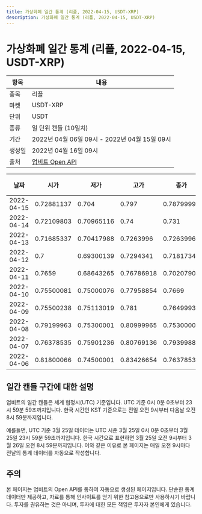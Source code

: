 ```yaml
---
title: 가상화폐 일간 통계 (리플, 2022-04-15, USDT-XRP)
description: 가상화폐 일간 통계 (리플, 2022-04-15, USDT-XRP)
---
```



가상화폐 일간 통계 (리플, 2022-04-15, USDT-XRP)
===

|항목|내용|
|--|--|
|종목|리플|
|마켓|USDT-XRP|
|단위|USDT|
|종류|일 단위 캔들 (10일치)|
|기간|2022년 04월 06일 09시 - 2022년 04월 15일 09시|
|생성일|2022년 04월 16일 09시|
|출처|[업비트 Open API](https://docs.upbit.com)|


|날짜|시가|저가|고가|종가|비고|
|--|--|--|--|--|--|
|2022-04-15|0.72881137|0.704|0.797|0.78799999|    |
|2022-04-14|0.72109803|0.70965116|0.74|0.731|    |
|2022-04-13|0.71685337|0.70417988|0.7263996|0.7263996|    |
|2022-04-12|0.7|0.69300139|0.7294341|0.71817345|    |
|2022-04-11|0.7659|0.68643265|0.76786918|0.70207906|    |
|2022-04-10|0.75500081|0.75000076|0.77958854|0.7669|    |
|2022-04-09|0.75500238|0.75113019|0.781|0.76499933|    |
|2022-04-08|0.79199963|0.75300001|0.80999965|0.75300001|    |
|2022-04-07|0.76378535|0.75901236|0.80769136|0.79399883|    |
|2022-04-06|0.81800066|0.74500001|0.83426654|0.76378535|    |


일간 캔들 구간에 대한 설명
---


업비트의 일간 캔들은 세계 협정시(UTC) 기준입니다. 
UTC 기준 0시 0분 0초부터 23시 59분 59초까지입니다. 
한국 시간인 KST 기준으로는 전일 오전 9시부터 다음날 오전 8시 59분까지입니다. 


예를들면, UTC 기준 3월 25일 데이터는 UTC 시준 3월 25일 0시 0분 0초부터 3월 25일 23시 59분 59초까지입니다. 
한국 시간으로 표현하면 3월 25일 오전 9시부터 3월 26일 오전 8시 59분까지입니다. 
이와 같은 이유로 본 페이지는 매일 오전 9시마다 전날의 통계 데이터를 자동으로 작성합니다. 


주의
---


본 페이지는 업비트의 Open API를 통하여 자동으로 생성된 페이지입니다. 
단순한 통계 데이터만 제공하고, 자료를 통해 인사이트를 얻기 위한 참고용으로만 사용하시기 바랍니다. 
투자를 권유하는 것은 아니며, 투자에 대한 모든 책임은 투자자 본인에게 있습니다. 
